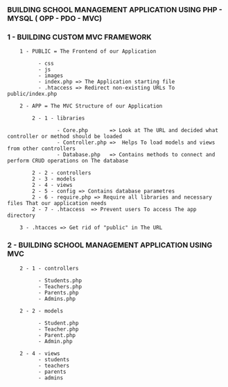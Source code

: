 ### BUILDING SCHOOL MANAGEMENT APPLICATION USING PHP - MYSQL ( OPP - PDO - MVC)

### 1 - BUILDING CUSTOM MVC FRAMEWORK

        1 - PUBLIC = The Frontend of our Application

              - css
              - js
              - images
              - index.php => The Application starting file
              - .htaccess => Redirect non-existing URLs To public/index.php

        2 - APP = The MVC Structure of our Application

            2 - 1 - libraries

                    - Core.php       => Look at The URL and decided what controller or method should be loaded
                    - Controller.php =>  Helps To load models and views from other controllers
                    - Database.php   => Contains methods to connect and perform CRUD operations on The database

            2 - 2 - controllers
            2 - 3 - models
            2 - 4 - views
            2 - 5 - config => Contains database parametres
            2 - 6 - require.php => Require all libraries and necessary files That our application needs
            2 - 7 - .htaccess  => Prevent users To access The app directory

        3 - .htacces => Get rid of "public" in The URL

### 2 - BUILDING SCHOOL MANAGEMENT APPLICATION USING MVC

        2 - 1 - controllers

              - Students.php
              - Teachers.php
              - Parents.php
              - Admins.php

        2 - 2 - models

              - Student.php
              - Teacher.php
              - Parent.php
              - Admin.php

        2 - 4 - views
              - students
              - teachers
              - parents
              - admins
